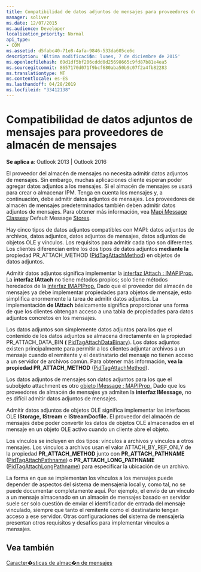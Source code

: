 ```yaml
---
title: Compatibilidad de datos adjuntos de mensajes para proveedores de almacén de mensajes
manager: soliver
ms.date: 12/07/2015
ms.audience: Developer
localization_priority: Normal
api_type:
- COM
ms.assetid: d5fabc40-71e8-4afa-9846-533da605ce6c
description: '�ltima modificaci�n: lunes, 7 de diciembre de 2015'
ms.openlocfilehash: 69d1df5bf206cddd0d25698665c9fd87b81e4ea5
ms.sourcegitcommit: 8657170d071f9bcf680aba50b9c07f2a4fb82283
ms.translationtype: MT
ms.contentlocale: es-ES
ms.lasthandoff: 04/28/2019
ms.locfileid: "33412138"
---
```

# <a name="supporting-message-attachments-for-message-store-providers"></a>Compatibilidad de datos adjuntos de mensajes para proveedores de almacén de mensajes

 
  
**Se aplica a**: Outlook 2013 | Outlook 2016 
  
El proveedor del almacén de mensajes no necesita admitir datos adjuntos de mensajes. Sin embargo, muchas aplicaciones cliente esperan poder agregar datos adjuntos a los mensajes. Si el almacén de mensajes se usará para crear o almacenar IPM. Tenga en cuenta los mensajes y, a continuación, debe admitir datos adjuntos de mensajes. Los proveedores de almacén de mensajes predeterminados también deben admitir datos adjuntos de mensajes. Para obtener más información, vea [Mapi Message Classes](mapi-message-classes.md)y Default Message [Stores](default-message-stores.md).
  
Hay cinco tipos de datos adjuntos compatibles con MAPI: datos adjuntos de archivos, datos adjuntos, datos adjuntos de mensajes, datos adjuntos de objetos OLE y vínculos. Los requisitos para admitir cada tipo son diferentes. Los clientes diferencian entre los dos tipos de datos adjuntos **mediante la** propiedad PR_ATTACH_METHOD ([PidTagAttachMethod](pidtagattachmethod-canonical-property.md)) en objetos de datos adjuntos.
  
Admitir datos adjuntos significa implementar la [interfaz IAttach : IMAPIProp.](iattachimapiprop.md) La **interfaz IAttach** no tiene métodos propios; solo tiene métodos heredados de la [interfaz IMAPIProp.](imapipropiunknown.md) Dado que el proveedor del almacén de mensajes ya debe implementar propiedades para objetos de mensaje, esto simplifica enormemente la tarea de admitir datos adjuntos. La implementación **de IAttach** básicamente significa proporcionar una forma de que los clientes obtengan acceso a una tabla de propiedades para datos adjuntos concretos en los mensajes. 
  
Los datos adjuntos son simplemente datos adjuntos para los que el contenido de los datos adjuntos se almacena directamente en la propiedad PR_ATTACH_DATA_BIN **(** [PidTagAttachDataBinary](pidtagattachdatabinary-canonical-property.md)). Los datos adjuntos existen principalmente para permitir a los clientes adjuntar archivos a un mensaje cuando el remitente y el destinatario del mensaje no tienen acceso a un servidor de archivos común. Para obtener más información, **vea la propiedad PR_ATTACH_METHOD** ([PidTagAttachMethod](pidtagattachmethod-canonical-property.md)).
  
Los datos adjuntos de mensajes son datos adjuntos para los que el subobjeto attachment es otro [objeto IMessage : MAPIProp.](imessageimapiprop.md) Dado que los proveedores de almacén de mensajes ya admiten la **interfaz IMessage,** no es difícil admitir datos adjuntos de mensajes. 
  
Admitir datos adjuntos de objetos OLE significa implementar las interfaces OLE **IStorage,** **IStream** e **IStreamDocfile.** El proveedor del almacén de mensajes debe poder convertir los datos de objetos OLE almacenados en el mensaje en un objeto OLE activo cuando un cliente abre el objeto. 
  
Los vínculos se incluyen en dos tipos: vínculos a archivos y vínculos a otros mensajes. Los vínculos a archivos usan el valor ATTACH_BY_REF_ONLY de la propiedad **PR_ATTACH_METHOD** junto con **PR_ATTACH_PATHNAME** ([PidTagAttachPathname](pidtagattachpathname-canonical-property.md)) o **PR_ATTACH_LONG_PATHNAME** ([PidTagAttachLongPathname](pidtagattachlongpathname-canonical-property.md)) para especificar la ubicación de un archivo.
  
La forma en que se implementan los vínculos a los mensajes puede depender de aspectos del sistema de mensajería local y, como tal, no se puede documentar completamente aquí. Por ejemplo, el envío de un vínculo a un mensaje almacenado en un almacén de mensajes basado en servidor suele ser solo cuestión de enviar el identificador de entrada del mensaje vinculado, siempre que tanto el remitente como el destinatario tengan acceso a ese servidor. Otras configuraciones del sistema de mensajería presentan otros requisitos y desafíos para implementar vínculos a mensajes.
  
## <a name="see-also"></a>Vea también



[Caracter�sticas de almac�n de mensajes](message-store-features.md)

